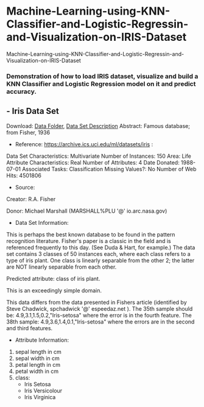 # Machine-Learning-using-KNN-Classifier-and-Logistic-Regressin-and-Visualization-on-IRIS-Dataset
Machine-Learning-using-KNN-Classifier-and-Logistic-Regressin-and-Visualization-on-IRIS-Dataset

### Demonstration of how to load IRIS dataset, visualize and build a KNN Classifier and Logistic Regression model on it and predict accuracy.

## - Iris Data Set
Download: [Data Folder](https://archive.ics.uci.edu/ml/machine-learning-databases/iris/), [Data Set Description](https://archive.ics.uci.edu/ml/machine-learning-databases/iris/iris.names)
Abstract: Famous database; from Fisher, 1936

- Reference: https://archive.ics.uci.edu/ml/datasets/iris :

Data Set Characteristics:  Multivariate
Number of Instances: 150
Area: Life
Attribute Characteristics: Real
Number of Attributes: 4
Date Donated: 1988-07-01
Associated Tasks: Classification
Missing Values?: No
Number of Web Hits: 4501806

- Source:

Creator:
R.A. Fisher

Donor:
Michael Marshall (MARSHALL%PLU '@' io.arc.nasa.gov)

- Data Set Information:

This is perhaps the best known database to be found in the pattern recognition literature. Fisher's paper is a classic in the field and is referenced frequently to this day. (See Duda & Hart, for example.) The data set contains 3 classes of 50 instances each, where each class refers to a type of iris plant. One class is linearly separable from the other 2; the latter are NOT linearly separable from each other.

Predicted attribute: class of iris plant.

This is an exceedingly simple domain.

This data differs from the data presented in Fishers article (identified by Steve Chadwick, spchadwick '@' espeedaz.net ). The 35th sample should be: 4.9,3.1,1.5,0.2,"Iris-setosa" where the error is in the fourth feature. The 38th sample: 4.9,3.6,1.4,0.1,"Iris-setosa" where the errors are in the second and third features.


- Attribute Information:

1. sepal length in cm
2. sepal width in cm
3. petal length in cm
4. petal width in cm
5. class:
    - Iris Setosa
    - Iris Versicolour
    - Iris Virginica

